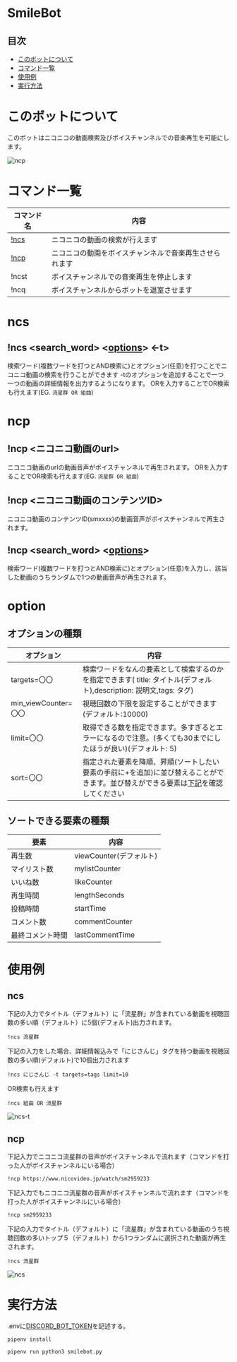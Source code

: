 # SmileBot

## 目次

- [このボットについて](#このボットについて)
- [コマンド一覧](#コマンド一覧)
- [使用例](#使用例)
- [実行方法](#実行方法)

# このボットについて

このボットはニコニコの動画検索及びボイスチャンネルでの音楽再生を可能にします。

![ncp](img/ncp_hd.gif)


# コマンド一覧

|コマンド名  |内容  |
|---|---|
|[!ncs](#ncs)  |ニコニコの動画の検索が行えます  |
|[!ncp](#ncp)  |ニコニコの動画をボイスチャンネルで音楽再生させられます  |
|!ncst  |ボイスチャンネルでの音楽再生を停止します  |
|!ncq  |ボイスチャンネルからボットを退室させます　|

# ncs

## !ncs \<search_word\> \<[options](#option)\> \<-t\>
検索ワード(複数ワードを打つとAND検索に)とオプション(任意)を打つことでニコニコ動画の検索を行うことができます
-tのオプションを追加することで一つ一つの動画の詳細情報を出力するようになります。
ORを入力することでOR検索も行えます(EG. ` 流星群 OR 組曲 `)

# ncp

## !ncp \<ニコニコ動画のurl\>
ニコニコ動画のurlの動画音声がボイスチャンネルで再生されます。
ORを入力することでOR検索も行えます(EG. ` 流星群 OR 組曲 `)

## !ncp \<ニコニコ動画のコンテンツID\>
ニコニコ動画のコンテンツID(smxxxx)の動画音声がボイスチャンネルで再生されます。

## !ncp \<search_word\> \<[options](#option)\>
検索ワード(複数ワードを打つとAND検索に)とオプション(任意)を入力し、該当した動画のうちランダムで1つの動画音声が再生されます。

# option

## オプションの種類

|オプション  |内容  |
|---|---|
|targets=〇〇  |検索ワードをなんの要素として検索するのかを指定できます(	title: タイトル(デフォルト),description: 説明文,tags: タグ) |
|min_viewCounter=〇〇  |視聴回数の下限を設定することができます(デフォルト:10000)  |
|limit=〇〇  |取得できる数を指定できます。多すぎるとエラーになるので注意。(多くても30までにしたほうが良い)(デフォルト: 5)  |
|sort=〇〇  |指定された要素を降順、昇順(ソートしたい要素の手前に+を追加)に並び替えることができます。並び替えができる要素は[下記](##ソートできる要素の種類)を確認してください |

## ソートできる要素の種類

|要素  |内容  |
|---|---|
|再生数 |viewCounter(デフォルト) |
|マイリスト数 |mylistCounter |
|いいね数 |likeCounter |
|再生時間 |lengthSeconds |
|投稿時間 |startTime |
|コメント数 |commentCounter |
|最終コメント時間 |lastCommentTime |

# 使用例

## ncs

下記の入力でタイトル（デフォルト）に「流星群」が含まれている動画を視聴回数の多い順（デフォルト）に5個(デフォルト)出力されます。

```
!ncs 流星群
```

下記の入力をした場合、詳細情報込みで「にじさんじ」タグを持つ動画を視聴回数の多い順(デフォルト)で10個出力されます

```
!ncs にじさんじ -t targets=tags limit=10
```
OR検索も行えます

```
!ncs 組曲 OR 流星群
```

![ncs-t](img/ncs_t_hd.gif)

## ncp

下記入力でニコニコ流星群の音声がボイスチャンネルで流れます（コマンドを打った人がボイスチャンネルにいる場合）

```
!ncp https://www.nicovideo.jp/watch/sm2959233
```

下記入力でもニコニコ流星群の音声がボイスチャンネルで流れます（コマンドを打った人がボイスチャンネルにいる場合）

```
!ncp sm2959233
```

下記の入力でタイトル（デフォルト）に「流星群」が含まれている動画のうち視聴回数の多いトップ５（デフォルト）から1つランダムに選択された動画が再生されます。

```
!ncs 流星群
```

![ncs](img/ncs_hd.gif)

# 実行方法

.envに[DISCORD_BOT_TOKEN](https://discordpy.readthedocs.io/ja/latest/discord.html)を記述する。

```
pipenv install
```

```
pipenv run python3 smilebot.py
```
